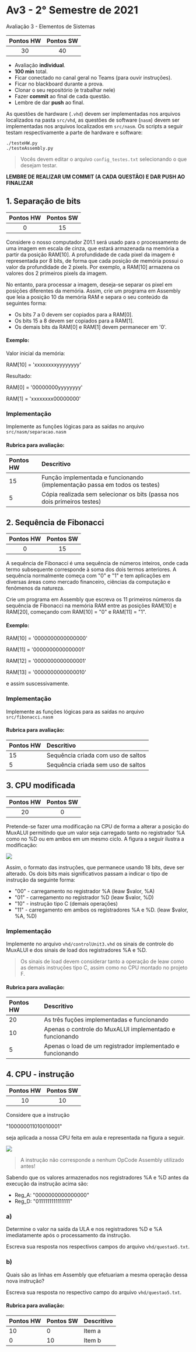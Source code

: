 # Av3 - 2° Semestre de 2021


Avaliação 3 - Elementos de Sistemas

| Pontos HW    | Pontos SW      |
| :--------:   | :--:           |
|   30         |  40            |

- Avaliação **individual**.
- **100 min** total.
- Ficar conectado no canal geral no Teams (para ouvir instruções).
- Ficar no blackboard durante a prova.
- Clonar o seu repositório (e trabalhar nele)
- Fazer **commit** ao final de cada questão.
- Lembre de dar **push** ao final.


As questões de hardware (`.vhd`) devem ser implementadas nos arquivos localizados na pasta `src/vhd`, as questões de software (`nasm`) devem ser implementadas nos arquivos localizados em `src/nasm`. Os scripts a seguir testam respectivamente a parte de hardware e software:

```
./testeHW.py
./testeAssembly.py
```

> Vocês devem editar o arquivo `config_testes.txt` selecionando o que desejam testar.

**LEMBRE DE REALIZAR UM COMMIT (A CADA QUESTÃO) E DAR PUSH AO FINALIZAR**


## 1. Separação de bits

| Pontos HW    | Pontos SW      |
| :--------:   | :--:           |
|   0          |  15            |

Considere o nosso computador Z01.1 será usado para o processamento de uma imagem em escala de cinza, que estará armazenada na memória a partir da posição RAM\[10\]. A profundidade de cada pixel da imagem é representada por 8 bits, de forma que cada posição de memória possui o valor da profundidade de 2 pixels. Por exemplo, a RAM\[10\] armazena os valores dos 2 primeiros pixels da imagem.

No entanto, para processar a imagem, deseja-se separar os pixel em posições diferentes da memória. Assim, crie um programa em Assembly que leia a posição 10 da memória RAM e separa o seu conteúdo da seguintes forma:

- Os bits 7 a 0 devem ser copiados para a RAM\[0\].
- Os bits 15 a 8 devem ser copiados para a RAM\[1\].
- Os demais bits da RAM\[0\] e RAM\[1\] devem permanecer em '0'.

#### Exemplo:

Valor inicial da memória:

RAM\[10\] = 'xxxxxxxxyyyyyyyy'

Resultado:

RAM\[0\] = '00000000yyyyyyyy'

RAM\[1\] = 'xxxxxxxx00000000'


### Implementação

Implemente as funções lógicas para as saídas no arquivo `src/nasm/separacao.nasm`

#### Rubrica para avaliação:

| Pontos HW    | Descritivo     |
| :--------    | :--            |
|   15         |  Função implementada e funcionando  (implementação passa em todos os testes)    |
|   5          |  Cópia realizada sem selecionar os bits (passa nos dois primeiros testes) |


## 2. Sequência de Fibonacci

| Pontos HW    | Pontos SW      |
| :--------:   | :--:           |
|   0          |  15            |

A sequência de Fibonacci é uma sequência de números inteiros, onde cada termo subsequente corresponde à soma dos dois termos anteriores. A sequência normalmente começa com "0" e "1" e tem aplicações em diversas áreas como mercado financeiro, ciências da computação e fenômenos da natureza.

Crie um programa em Assembly que escreva os 11 primeiros números da sequência de Fibonacci na memória RAM entre as posições RAM\[10\] e RAM\[20\], começando com RAM\[10\] = "0" e RAM\[11\] = "1".

#### Exemplo:

RAM\[10\] = '0000000000000000'

RAM\[11\] = '0000000000000001'

RAM\[12\] = '0000000000000001'

RAM\[13\] = '0000000000000010'

e assim suscessivamente.

### Implementação

Implemente as funções lógicas para as saídas no arquivo `src/fibonacci.nasm`


#### Rubrica para avaliação:

| Pontos HW    | Descritivo     |
| :--------    | :--            |
|   15         |  Sequência criada com uso de saltos   |
|   5          |  Sequência criada sem uso de saltos   |


## 3. CPU modificada

| Pontos HW    | Pontos SW      |
| :--------:   | :--:           |
|   20         |  0             |

Pretende-se fazer uma modificação na CPU de forma a alterar a posição do MuxALUI permitindo que um valor seja carregado tanto no registrador %A como no %D ou em ambos em um mesmo ciclo. A figura a seguir ilustra a modificação:

![](CPU.png)

Assim, o formato das instruções, que permanece usando 18 bits, deve ser alterado. Os dois bits mais significativos passam a indicar o tipo de instrução da seguinte forma:

- "00" - carregamento no registrador %A (leaw $valor, %A)
- "01" - carregamento no registrador %D (leaw $valor, %D)
- "10" - instrução tipo C (demais operações)
- "11" - carregamento em ambos os registradores %A e %D. (leaw $valor, %A, %D)

### Implementação

Implemente no arquivo `vhd/controlUnit3.vhd` os sinais de controle do MuxALUI e dos sinais de load dos registradores %A e %D.

> Os sinais de load devem considerar tanto a operação de leaw como as demais instruções tipo C, assim como no CPU montado no projeto F.


#### Rubrica para avaliação:

| Pontos HW    | Descritivo     |
| :--------    | :--            |
|   20         |  As três fuções implementadas e funcionando   |
|   10         |  Apenas o controle do MuxALUI implementado e funcionando    |
|   5          |  Apenas o load de um registrador implementado e funcionando |


## 4. CPU - instrução

| Pontos HW    | Pontos SW      |
| :--------:   | :--:           |
|   10         |  10            |

Considere que a instrução

"100000011010010001"

seja aplicada a nossa CPU feita em aula e representada na figura a seguir.

![](CPU_original.png)

> A instrução não corresponde a nenhum OpCode Assembly utilizado antes!

Sabendo que os valores armazenados nos registradores %A e %D antes da execução da instrução acima são:

- Reg_A: "0000000000000000"
- Reg_D: "0111111111111111"


### a)

Determine o valor na saída da ULA e nos registradores %D e %A imediatamente após o processamento da instrução.

Escreva sua resposta nos respectivos campos do arquivo `vhd/questao5.txt`.

### b)

Quais são as linhas em Assembly que efetuariam a mesma operação dessa nova instrução?

Escreva sua resposta no respectivo campo do arquivo `vhd/questao5.txt`.


#### Rubrica para avaliação:

| Pontos HW    | Pontos SW    | Descritivo     |
| :--------    | :--          | :--            |
|   10         |  0           | Item a   |
|    0         |  10          | Item b   |
